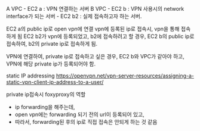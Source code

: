 A VPC
    - EC2 a : VPN 연결하는 서버
B VPC
    - EC2 b : VPN 사용시의 network interface가 되는 서버
    - EC2 b2 : 실제 접속하고자 하는 서버.

EC2 a의 public ip로 open vpn에 연결
vpn에 등록된 ip로 접속시, vpn을 통해 접속하게 됨
EC2 b2가 vpn에 등록되었고, b2에 접속하려고 할 경우, EC2 b의 public ip로 접속하여, b2의 private ip로 접속하게 됨.

VPN에 연결하여, private ip로 접속하고 싶은 경우, EC2 b와 VPC가 같아야 하고, VPN에 해당 private ip가 등록되어야 함.

static IP addressing
https://openvpn.net/vpn-server-resources/assigning-a-static-vpn-client-ip-address-to-a-user/


private ip접속시 foxyproxy의 역할
- ip forwarding을 해주는데,
- open vpn에는 forwarding 되기 전의 url이 등록되어 있고,
- 따라서, forwarding된 후의 ip로 직접 접속은 안되게 하는 것 같음


